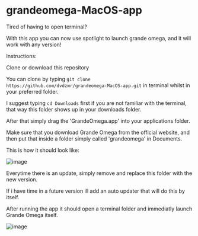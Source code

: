 # grandeomega-MacOS-app



Tired of having to open terminal? 

With this app you can now use spotlight to launch grande omega, and it will work with any version!

Instructions:

Clone or download this repository

You can clone by typing ```git clone https://github.com/dvdzmr/grandeomega-MacOS-app.git``` in terminal whilst in your preferred folder. 

I suggest typing ```cd Downloads``` first if you are not familiar with the terminal, that way this folder shows up in your downloads folder.

After that simply drag the 'GrandeOmega.app' into your applications folder. 

Make sure that you download Grande Omega from the official website, and then put that inside a folder simply called 'grandeomega' in Documents.

This is how it should look like: 

![image](https://user-images.githubusercontent.com/51931592/152075808-83957f75-e732-4537-88c9-296cd348f306.png)


Everytime there is an update, simply remove and replace this folder with the new version. 

If i have time in a future version ill add an auto updater that will do this by itself.


After running the app it should open a terminal folder and immediatly launch Grande Omega itself. 

![image](https://user-images.githubusercontent.com/51931592/152075779-51f0d09a-e38e-4a5e-9b32-74505dfa3870.png)
